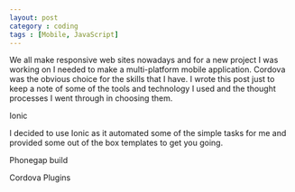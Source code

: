 ```yaml
---
layout: post
category : coding
tags : [Mobile, JavaScript]
---
```


We all make responsive web sites nowadays and for a new project I was working on I needed to make a multi-platform mobile application. Cordova was the obvious choice for the skills that I have. I wrote this post just to keep a note of some of the tools and technology I used and the thought processes I went through in choosing them. 


Ionic

I decided to use Ionic as it automated some of the simple tasks for me and provided some out of the box templates to get you going.


Phonegap build

Cordova Plugins